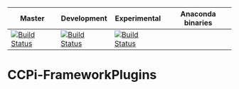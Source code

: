 
| Master | Development | Experimental | Anaconda binaries |
|--------|-------------|--------------|-------------------|
| [![Build Status](https://anvil.softeng-support.ac.uk/jenkins/buildStatus/icon?job=CILsingle/CCPi-FrameworkPlugins)](https://anvil.softeng-support.ac.uk/jenkins/job/CILsingle/job/CCPi-FrameworkPlugins/) | [![Build Status](https://anvil.softeng-support.ac.uk/jenkins/buildStatus/icon?job=CILsingle/CCPi-FrameworkPlugins-dev)](https://anvil.softeng-support.ac.uk/jenkins/job/CILsingle/job/CCPi-FrameworkPlugins-dev/) |[![Build Status](https://anvil.softeng-support.ac.uk/jenkins/buildStatus/icon?job=CILsingle/CCPi-FrameworkPlugins-Experimental)](https://anvil.softeng-support.ac.uk/jenkins/job/CILsingle/job/CCPi-FrameworkPlugins-Experimental/) | |![conda version](https://anaconda.org/ccpi/ccpi-plugins/badges/version.svg) ![conda last release](https://anaconda.org/ccpi/ccpi-plugins/badges/latest_release_date.svg) [![conda platforms](https://anaconda.org/ccpi/ccpi-plugins/badges/platforms.svg) ![conda dowloads](https://anaconda.org/ccpi/ccpi-plugins/badges/downloads.svg)](https://anaconda.org/ccpi/ccpi-plugins) |


# CCPi-FrameworkPlugins
